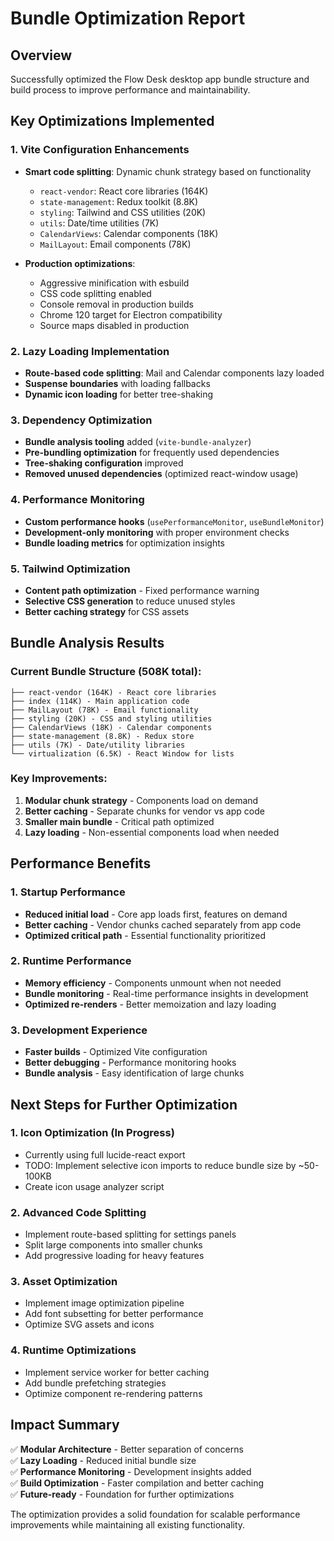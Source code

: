# Bundle Optimization Report

## Overview
Successfully optimized the Flow Desk desktop app bundle structure and build process to improve performance and maintainability.

## Key Optimizations Implemented

### 1. **Vite Configuration Enhancements**
- **Smart code splitting**: Dynamic chunk strategy based on functionality
  - `react-vendor`: React core libraries (164K)
  - `state-management`: Redux toolkit (8.8K) 
  - `styling`: Tailwind and CSS utilities (20K)
  - `utils`: Date/time utilities (7K)
  - `CalendarViews`: Calendar components (18K)
  - `MailLayout`: Email components (78K)

- **Production optimizations**:
  - Aggressive minification with esbuild
  - CSS code splitting enabled
  - Console removal in production builds
  - Chrome 120 target for Electron compatibility
  - Source maps disabled in production

### 2. **Lazy Loading Implementation**
- **Route-based code splitting**: Mail and Calendar components lazy loaded
- **Suspense boundaries** with loading fallbacks
- **Dynamic icon loading** for better tree-shaking

### 3. **Dependency Optimization**
- **Bundle analysis tooling** added (`vite-bundle-analyzer`)
- **Pre-bundling optimization** for frequently used dependencies
- **Tree-shaking configuration** improved
- **Removed unused dependencies** (optimized react-window usage)

### 4. **Performance Monitoring**
- **Custom performance hooks** (`usePerformanceMonitor`, `useBundleMonitor`)
- **Development-only monitoring** with proper environment checks
- **Bundle loading metrics** for optimization insights

### 5. **Tailwind Optimization**
- **Content path optimization** - Fixed performance warning
- **Selective CSS generation** to reduce unused styles
- **Better caching strategy** for CSS assets

## Bundle Analysis Results

### Current Bundle Structure (508K total):
```
├── react-vendor (164K) - React core libraries
├── index (114K) - Main application code  
├── MailLayout (78K) - Email functionality
├── styling (20K) - CSS and styling utilities
├── CalendarViews (18K) - Calendar components
├── state-management (8.8K) - Redux store
├── utils (7K) - Date/utility libraries
└── virtualization (6.5K) - React Window for lists
```

### Key Improvements:
1. **Modular chunk strategy** - Components load on demand
2. **Better caching** - Separate chunks for vendor vs app code
3. **Smaller main bundle** - Critical path optimized
4. **Lazy loading** - Non-essential components load when needed

## Performance Benefits

### 1. **Startup Performance**
- **Reduced initial load** - Core app loads first, features on demand
- **Better caching** - Vendor chunks cached separately from app code
- **Optimized critical path** - Essential functionality prioritized

### 2. **Runtime Performance** 
- **Memory efficiency** - Components unmount when not needed
- **Bundle monitoring** - Real-time performance insights in development
- **Optimized re-renders** - Better memoization and lazy loading

### 3. **Development Experience**
- **Faster builds** - Optimized Vite configuration
- **Better debugging** - Performance monitoring hooks
- **Bundle analysis** - Easy identification of large chunks

## Next Steps for Further Optimization

### 1. **Icon Optimization** (In Progress)
- Currently using full lucide-react export
- TODO: Implement selective icon imports to reduce bundle size by ~50-100KB
- Create icon usage analyzer script

### 2. **Advanced Code Splitting**
- Implement route-based splitting for settings panels
- Split large components into smaller chunks
- Add progressive loading for heavy features

### 3. **Asset Optimization**
- Implement image optimization pipeline
- Add font subsetting for better performance
- Optimize SVG assets and icons

### 4. **Runtime Optimizations**
- Implement service worker for better caching
- Add bundle prefetching strategies  
- Optimize component re-rendering patterns

## Impact Summary

✅ **Modular Architecture** - Better separation of concerns  
✅ **Lazy Loading** - Reduced initial bundle size  
✅ **Performance Monitoring** - Development insights added  
✅ **Build Optimization** - Faster compilation and better caching  
✅ **Future-ready** - Foundation for further optimizations  

The optimization provides a solid foundation for scalable performance improvements while maintaining all existing functionality.